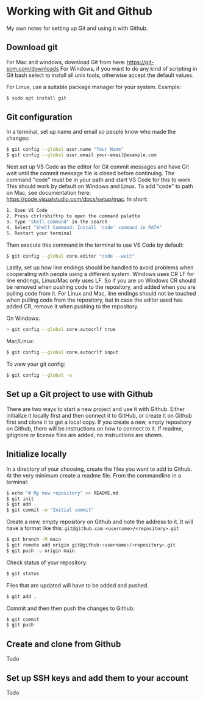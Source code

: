 # Working with Git and Github

My own notes for setting up Git and using it with Github.

## Download git
For Mac and windows, download Git from here: https://git-scm.com/downloads
For Windows, if you want to do any kind of scripting in Git bash select to install all unix tools, otherwise accept the default values.

For Linux, use a suitable package manager for your system. Example:
```zsh
$ sudo apt install git
```

## Git configuration
In a terminal, set up name and email so people know who made the changes:
```zsh
$ git config --global user.name "Your Name"
$ git config --global user.email your-email@example.com
```
Next set up VS Code as the editor for Git commit messages and have Git wait until the commit message file is closed before continuing. The command "code" must be in your path and start VS Code for this to work. This should work by default on Windows and Linux. To add "code" to path on Mac, see documentation here: https://code.visualstudio.com/docs/setup/mac. In short:
```zsh
1. Open VS Code
2. Press ctrl+shift+p to open the command palette
3. Type "shell command" in the search
4. Select "Shell Command: Install 'code' command in PATH"
5. Restart your terminal
```
Then execute this command in the terminal to use VS Code by default:
```zsh
$ git config --global core.editor "code --wait"
```

Lastly, set up how line endings should be handled to avoid problems when cooperating with people using a different system. Windows uses CR LF for line endrings, Linux/Mac only uses LF. So if you are on Windows CR should be removed when pushing code to the repository, and added when you are pulling code from it. For Linux and Mac, line endings should not be touched when pulling code from the repository, but in case the editor used has added CR, remove it when pushing to the repository.

On Windows:
```zsh
> git config --global core.autocrlf true
```

Mac/Linux:
```zsh
$ git config --global core.autocrlf input
```

To view your git config:
```zsh
$ git config --global -e
```

## Set up a Git project to use with Github

There are two ways to start a new project and use it with Github. Either initialize it locally first and then connect it to GitHub, or create it on Github first and clone it to get a local copy. If you create a new, empty repository on Github, there will be instructions on how to connect to it. If readme, gitignore or license files are added, no instructions are shown.

## Initialize locally

In a directory of your choosing, create the files you want to add to Github. At the very minimum create a readme file. From the commandline in a terminal:

```zsh
$ echo "# My new repository" >> README.md
$ git init
$ git add .
$ git commit -m "Initial commit"
```

Create a new, empty repository on Github and note the address to it.
It will have a format like this: ```git@github.com:<username>/<repository>.git```

```zsh
$ git branch -M main
$ git remote add origin git@github:<username>/<repository>.git
$ git push -u origin main
```

Check status of your repository:
```zsh
$ git status
```
Files that are updated will have to be added and pushed.
```zsh
$ git add .
```
Commit and then then push the changes to Github:
```zsh
$ git commit
$ git push
```


## Create and clone from Github
Todo

## Set up SSH keys and add them to your account
Todo